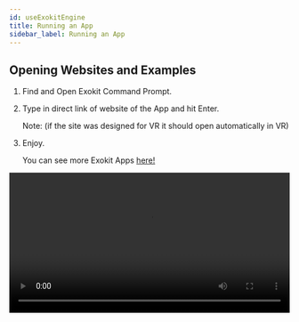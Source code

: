 ```yaml
---
id: useExokitEngine
title: Running an App
sidebar_label: Running an App
---
```


## Opening Websites and Examples

  1. Find and Open Exokit Command Prompt.
  
  2. Type in direct link of website of the App and hit Enter.
  
      Note: (if the site was designed for VR it should open automatically in VR)
  
  3.  Enjoy.
  
      You can see more Exokit Apps [here!](http://docs.webmr.io/docs/exokitApps.html)
  
<video src="https://cdn.rawgit.com/webmixedreality/webmr-docs/media-upload/website/static/media/exokitmediacopy/ExokitBrowserHowto.mp4?raw=true" width='100%' controls />
  
  
